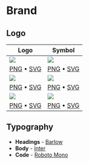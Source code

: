 # Brand

## Logo

| Logo | Symbol |
|-|-|
| ![](https://github.com/prisma/presskit/raw/main/Logos/Preview-PrismaLogo-Dark.png) | ![](https://github.com/prisma/presskit/raw/main/Logos/Preview-PrismaLogoSymbol-Dark.png) |
| [PNG](https://github.com/prisma/presskit/raw/main/Logos/Logo-Dark-Prisma.png) • [SVG](https://github.com/prisma/presskit/raw/main/Logos/Logo-Dark-Prisma.svg) | [PNG](https://github.com/prisma/presskit/raw/main/Logos/Logo-Dark-Prisma.png) • [SVG](https://github.com/prisma/presskit/raw/main/Logos/Logomark-Dark-Prisma.svg) |
| ![](https://github.com/prisma/presskit/raw/main/Logos/Preview-PrismaLogo-Light.png) | ![](https://github.com/prisma/presskit/raw/main/Logos/Preview-PrismaLogoSymbol-Light.png) |
| [PNG](https://github.com/prisma/presskit/raw/main/Logos/Logo-White-Prisma.png) • [SVG](https://github.com/prisma/presskit/raw/main/Logos/Logo-White-Prisma.svg) | [PNG](https://github.com/prisma/presskit/raw/main/Logos/Logomark-Light-Prisma.png) • [SVG](https://github.com/prisma/presskit/raw/main/Logos/Logomark-Light-Prisma.svg) |
| ![](https://github.com/prisma/presskit/raw/main/Logos/Preview-PrismaLogo-Indigo.png) | ![](https://github.com/prisma/presskit/raw/main/Logos/Preview-PrismaLogoSymbol-Indigo.png) |
| [PNG](https://github.com/prisma/presskit/raw/main/Logos/Logo-Indigo-Prisma.png) • [SVG](https://github.com/prisma/presskit/raw/main/Logos/Logo-Indigo-Prisma.svg) | [PNG](https://github.com/prisma/presskit/raw/main/Logos/Logomark-Indigo-Prisma.png) • [SVG](https://github.com/prisma/presskit/raw/main/Logos/Logomark-Indigo-Prisma.svg) |

## Typography

- **Headings** - [Barlow](https://fonts.google.com/specimen/Barlow)
- **Body** - [Inter](https://fonts.google.com/specimen/Inter)
- **Code** - [Roboto Mono](https://fonts.google.com/specimen/Roboto+Mono)
